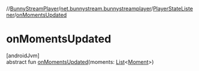 //[BunnyStreamPlayer](../../../index.md)/[net.bunnystream.bunnystreamplayer](../index.md)/[PlayerStateListener](index.md)/[onMomentsUpdated](on-moments-updated.md)

# onMomentsUpdated

[androidJvm]\
abstract fun [onMomentsUpdated](on-moments-updated.md)(moments: [List](https://kotlinlang.org/api/latest/jvm/stdlib/kotlin-stdlib/kotlin.collections/-list/index.html)&lt;[Moment](../../net.bunnystream.bunnystreamplayer.model/-moment/index.md)&gt;)
